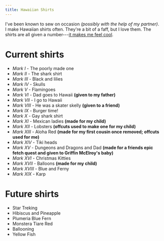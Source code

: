 ```yaml
---
title: Hawaiian Shirts
---
```


I've been known to sew on occasion *(possibly with the help of my
partner)*. I make Hawaiian shirts often. They're a bit of a faff, but I
love them. The shirts are all given a number---[it makes me feel
cool](http://marvel.wikia.com/wiki/Iron_Man_Armor).

Current shirts
==============

-   *Mark I* - The poorly made one
-   *Mark II* - The shark shirt
-   *Mark III* - Black and lilies
-   *Mark IV* - Skulls
-   *Mark V* - Flamingoes
-   *Mark VI* - Dad goes to Hawaii **(given to my father)**
-   *Mark VII* - I go to Hawaii
-   *Mark VIII* - He was a skater skelly **(given to a friend)**
-   *Mark IX* - Burger time!
-   *Mark X* - Gay shark shirt
-   *Mark XI* - Mexican ladies **(made for my child)** 
-   *Mark XII* - Lobsters **(offcuts used to make one for my child)**
-   *Mark XIII* - Aloha Red **(made for my first cousin once removed; offcuts used for me)**
-   *Mark XIV* - Tiki heads
-   *Mark XV* - Dungeons and Dragons and Dad **(made for a friends epic fetch quest and given to Griffin McElroy's baby)**
-   *Mark XVI* - Christmas Kitties
-   *Mark XVII* - Balloons **(made for my child)**
-   *Mark XVIII* - Blue and Ferny
-   *Mark XIX* - Karp

Future shirts
=============

-   Star Treking
-   Hibiscus and Pineapple
-   Plumeria Blue Fern
-   Monstera Tiare Red
-   Ballooning
-   Yellow Fish
